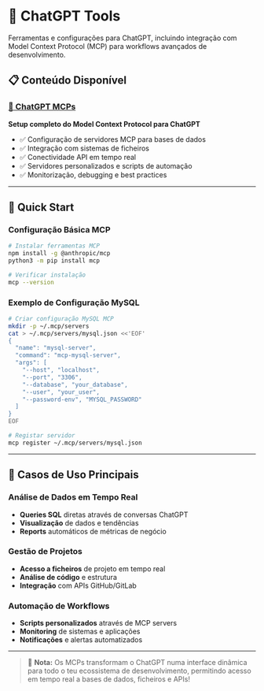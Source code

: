 # 💬 ChatGPT Tools

Ferramentas e configurações para ChatGPT, incluindo integração com Model Context Protocol (MCP) para workflows avançados de desenvolvimento.

## 📋 **Conteúdo Disponível**

### [🔌 ChatGPT MCPs](chatgpt_mcps.md)

**Setup completo do Model Context Protocol para ChatGPT**

- ✅ Configuração de servidores MCP para bases de dados
- ✅ Integração com sistemas de ficheiros
- ✅ Conectividade API em tempo real
- ✅ Servidores personalizados e scripts de automação
- ✅ Monitorização, debugging e best practices

---

## 🚀 **Quick Start**

### Configuração Básica MCP

```bash
# Instalar ferramentas MCP
npm install -g @anthropic/mcp
python3 -m pip install mcp

# Verificar instalação
mcp --version
```

### Exemplo de Configuração MySQL

```bash
# Criar configuração MySQL MCP
mkdir -p ~/.mcp/servers
cat > ~/.mcp/servers/mysql.json <<'EOF'
{
  "name": "mysql-server",
  "command": "mcp-mysql-server", 
  "args": [
    "--host", "localhost",
    "--port", "3306",
    "--database", "your_database",
    "--user", "your_user",
    "--password-env", "MYSQL_PASSWORD"
  ]
}
EOF

# Registar servidor
mcp register ~/.mcp/servers/mysql.json
```

---

## 🎯 **Casos de Uso Principais**

### Análise de Dados em Tempo Real
- **Queries SQL** diretas através de conversas ChatGPT
- **Visualização** de dados e tendências
- **Reports** automáticos de métricas de negócio

### Gestão de Projetos
- **Acesso a ficheiros** de projeto em tempo real
- **Análise de código** e estrutura
- **Integração** com APIs GitHub/GitLab

### Automação de Workflows
- **Scripts personalizados** através de MCP servers
- **Monitoring** de sistemas e aplicações
- **Notificações** e alertas automatizados

---

> 🔌 **Nota:** Os MCPs transformam o ChatGPT numa interface dinâmica para todo o teu ecossistema de desenvolvimento, permitindo acesso em tempo real a bases de dados, ficheiros e APIs!